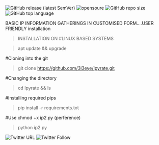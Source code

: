 <img alt="GitHub release (latest SemVer)" src="https://img.shields.io/github/v/release/3i3eye/Ipyrate?label=Ipyrate">    <img alt="opensoure" src="https://img.shields.io/badge/OpenSource-Free-orange">   <img alt="GitHub repo size" src="https://img.shields.io/github/repo-size/3i3eye/Ipyrate?color=green&label=optimized">     <img alt="GitHub top language" src="https://img.shields.io/github/languages/top/3i3eye/Ipyrate?color=orange&logo=python&logoColor=green"> 



BASIC IP INFORMATION GATHERINGS IN CUSTOMISED FORM....USER FRIENDLY
installation 

>INSTALLATION ON #LINUX BASED SYSTEMS

>apt update && upgrade

#Cloning into the git

>git clone https://github.com/3i3eye/Ipyrate.git

#Changing the directory

>cd Ipyrate && ls

#Installing required pips

>pip install -r requirements.txt

#Use chmod +x ip2.py (perference)

>python ip2.py








<img alt="Twitter URL" src="https://img.shields.io/twitter/url?label=tweet&url=https%3A%2F%2Ftwitter.com%2FLove3i1">  <img alt="Twitter Follow" src="https://img.shields.io/twitter/follow/Love3i1?label=Follow&style=social">
